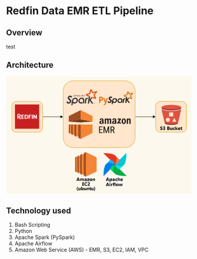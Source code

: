 # Redfin Data EMR ETL Pipeline

## Overview
test

## Architecture
<img src="Redfin-Architecture.png">

## Technology used
1. Bash Scripting
2. Python
3. Apache Spark (PySpark)
4. Apache Airflow
5. Amazon Web Service (AWS) - EMR, S3, EC2, IAM, VPC

